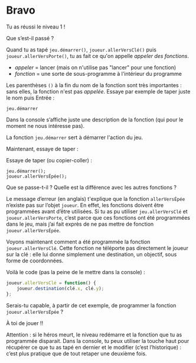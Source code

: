 # Bravo

Tu as réussi le niveau 1 !

Que s’est-il passé ?

Quand tu as tapé `jeu.démarrer()`, `joueur.allerVersClé()` puis
`joueur.allerVersPorte()`, tu as fait ce qu'on appelle *appeler des fonctions*.

* *appeler* = lancer (mais on n'utilise pas "lancer" pour une fonction)
* *fonction* = une sorte de sous-programme à l'intérieur du programme

Les parenthèses `()` à la fin du nom de la fonction sont très importantes : sans
elles, la fonction n'est pas *appelée*. Essaye par exemple de taper juste le
nom puis Entrée :

```
jeu.démarrer
```

Dans la console s’affiche juste une description de la fonction (qui pour le
moment ne nous intéresse pas).

La fonction `jeu.démarrer` sert à démarrer l'action du jeu.

Maintenant, essaye de taper :

Essaye de taper (ou copier-coller) :
```
jeu.démarrer();
joueur.allerVersÉpée();
```

Que se passe-t-il ? Quelle est la différence avec les autres fonctions ?

Le message d’erreur (en anglais) t'explique que la fonction `allerVersÉpée`
n’existe pas sur l’objet `joueur`. En effet, les fonctions doivent être programmées
avant d’être utilisées. Si tu as pu utiliser `jeu.allerVersClé` et
`joueur.allerVersPorte`, c’est parce que ces fonctions ont été programmées dans le
jeu, mais j’ai fait exprès de ne pas mettre de fonction `joueur.allerVersÉpée`.

Voyons maintenant comment a été programmée la fonction `joueur.allerVersClé`. Cette
fonction ne téléporte pas directement le joueur sur la clé : elle lui donne
simplement une destination, un objectif, sous forme de coordonnées.

Voilà le code (pas la peine de le mettre dans la console) :
```javascript
joueur.allerVersClé = function() {
    joueur.destination(clé.x, clé.y);
};
```

Serais-tu capable, à partir de cet exemple, de programmer la fonction
`joueur.allerVersÉpée` ?

À toi de jouer !!

Attention : si le héros meurt, le niveau redémarre et la fonction que tu
as programmée disparait. Dans la console, tu peux utiliser la touche haut pour
récupérer ce que tu as tapé en dernier et le modifier (c’est l’historique) :
c’est plus pratique que de tout retaper une deuxième fois.


